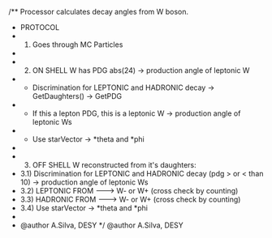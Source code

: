 /** Processor calculates decay angles from W boson.
 *  PROTOCOL
 * 1) Goes through MC Particles
 * 
 * 2) ON SHELL W has PDG abs(24) -> production angle of leptonic W 
 *  -  Discrimination for LEPTONIC and HADRONIC decay -> GetDaughters() -> GetPDG 
 *  -  If this a lepton PDG, this is a leptonic W -> production angle of leptonic Ws
 *  -  Use starVector -> *theta and *phi
 * 
 * 3) OFF SHELL W reconstructed from it's daughters:
 *  3.1) Discrimination for LEPTONIC and HADRONIC decay (pdg > or < than 10) -> production angle of leptonic Ws
 *  3.2) LEPTONIC FROM ---> W- or W+ (cross check by counting)
 *  3.3) HADRONIC FROM ---> W- or W+ (cross check by counting)
 *  3.4) Use starVector -> *theta and *phi
 * 
 *  @author A.Silva, DESY
 */
   @author A.Silva, DESY
